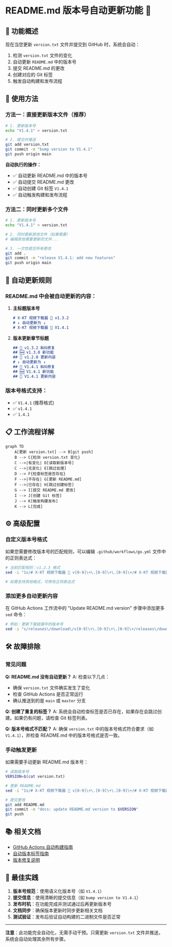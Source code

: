 # README.md 版本号自动更新功能 📝

## 🎯 功能概述

现在当您更新 `version.txt` 文件并提交到 GitHub 时，系统会自动：
1. 检测 `version.txt` 文件的变化
2. 自动更新 `README.md` 中的版本号
3. 提交 README.md 的更改
4. 创建对应的 Git 标签
5. 触发自动构建和发布流程

## 🚀 使用方法

### 方法一：直接更新版本文件（推荐）

```bash
# 1. 更新版本号
echo "V1.4.1" > version.txt

# 2. 提交并推送
git add version.txt
git commit -m "bump version to V1.4.1"
git push origin main
```

**自动执行的操作：**
- ✅ 自动更新 README.md 中的版本号
- ✅ 自动提交 README.md 更改
- ✅ 自动创建 Git 标签 `V1.4.1`
- ✅ 自动触发构建和发布流程

### 方法二：同时更新多个文件

```bash
# 1. 更新版本号
echo "V1.4.1" > version.txt

# 2. 同时更新其他文件（如果需要）
# 编辑其他需要更新的文件...

# 3. 一次性提交所有更改
git add .
git commit -m "release V1.4.1: add new features"
git push origin main
```

## 🔧 自动更新规则

### README.md 中会被自动更新的内容：

1. **主标题版本号**
   ```markdown
   # X-KT 视频下载器 🎥 v1.3.2
   # ↓ 自动更新为 ↓
   # X-KT 视频下载器 🎥 V1.4.1
   ```

2. **版本更新章节标题**
   ```markdown
   ## 🐛 v1.3.2 BUG修复
   ## 🆕 v1.3.0 新功能  
   ## 🔄 v1.2.0 更新内容
   # ↓ 自动更新为 ↓
   ## 🐛 V1.4.1 BUG修复
   ## 🆕 V1.4.1 新功能
   ## 🔄 V1.4.1 更新内容
   ```

### 版本号格式支持：
- ✅ `V1.4.1` (推荐格式)
- ✅ `v1.4.1`
- ✅ `1.4.1`

## 📋 工作流程详解

```mermaid
graph TD
    A[更新 version.txt] --> B[git push]
    B --> C{检测 version.txt 变化}
    C -->|有变化| D[读取新版本号]
    C -->|无变化| E[跳过处理]
    D --> F{检查标签是否存在}
    F -->|不存在| G[更新 README.md]
    F -->|已存在| H[跳过创建标签]
    G --> I[提交 README.md 更改]
    I --> J[创建 Git 标签]
    J --> K[触发构建发布]
    K --> L[完成]
```

## ⚙️ 高级配置

### 自定义版本号格式

如果您需要修改版本号的匹配规则，可以编辑 `.github/workflows/go.yml` 文件中的正则表达式：

```bash
# 当前匹配规则：v1.2.3 格式
sed -i "1s/# X-KT 视频下载器 🎥 v[0-9]\+\.[0-9]\+\.[0-9]\+/# X-KT 视频下载器 🎥 $VERSION/" "$README_PATH"

# 如需支持其他格式，可修改正则表达式
```

### 添加更多自动更新内容

在 GitHub Actions 工作流中的 "Update README.md version" 步骤中添加更多 `sed` 命令：

```bash
# 例如：更新下载链接中的版本号
sed -i "s/releases\/download\/v[0-9]\+\.[0-9]\+\.[0-9]\+/releases\/download\/$VERSION/g" "$README_PATH"
```

## 🛠️ 故障排除

### 常见问题

**Q: README.md 没有自动更新？**
A: 检查以下几点：
- 确保 `version.txt` 文件确实发生了变化
- 检查 GitHub Actions 是否正常运行
- 确认推送到的是 `main` 或 `master` 分支

**Q: 创建了重复的标签？**
A: 系统会自动检查标签是否已存在，如果存在会跳过创建。如果仍有问题，请检查 Git 标签列表。

**Q: 版本号格式不匹配？**
A: 确保 `version.txt` 中的版本号格式符合要求（如 `V1.4.1`），并检查 README.md 中的版本号格式是否一致。

### 手动触发更新

如果需要手动更新 README.md 版本号：

```bash
# 读取版本号
VERSION=$(cat version.txt)

# 更新 README.md
sed -i "1s/# X-KT 视频下载器 🎥 v[0-9]\+\.[0-9]\+\.[0-9]\+/# X-KT 视频下载器 🎥 $VERSION/" README.md

# 提交更改
git add README.md
git commit -m "docs: update README.md version to $VERSION"
git push
```

## 📚 相关文档

- [GitHub Actions 自动构建指南](GITHUB_ACTIONS_GUIDE.md)
- [自动版本标签指南](AUTO_VERSION_GUIDE.md)
- [版本修复说明](ACTIONS_VERSION_FIX.md)

## 🎉 最佳实践

1. **版本号规范**：使用语义化版本号（如 `V1.4.1`）
2. **提交信息**：使用清晰的提交信息（如 `bump version to V1.4.1`）
3. **发布时机**：在功能完成并测试通过后再更新版本号
4. **文档同步**：确保版本更新时同步更新相关文档
5. **测试验证**：发布后验证自动构建的二进制文件是否正常

---

**注意**：此功能完全自动化，无需手动干预。只需更新 `version.txt` 文件并推送，系统会自动处理其余所有步骤。
